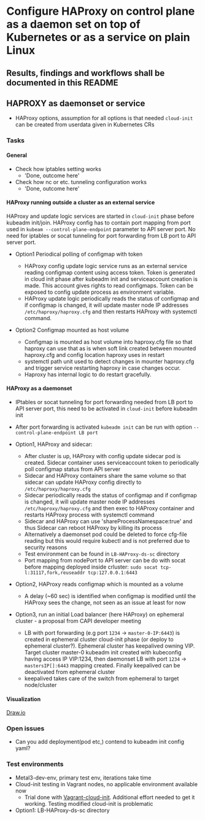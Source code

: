 # Configure HAProxy on control plane as a daemon set on top of Kubernetes or as a service on plain Linux

## Results, findings and workflows shall be documented in this README

## HAPROXY as daemonset or service

* HAProxy options, assumption for all options is that needed `cloud-init` can be created from userdata given in Kubernetes CRs

### Tasks

#### General

* Check how iptables setting works
  * 'Done, outcome here'
* Check how nc or etc. tunneling configuration works
  * 'Done, outcome here'

#### HAProxy running outside a cluster as an external service

HAProxy and update logic services are started in `cloud-init` phase before kubeadm init/join.
HAProxy config has to contain port mapping from port used in `kubeam --control-plane-endpoint` parameter to API server port.
No need for iptables or socat tunneling for port forwarding from LB port to API server port.

* Option1 Periodical polling of configmap with token
  * HAProxy config update logic service runs as an external service reading configmap content using access token. Token is generated in cloud init phase after kubeadm init and serviceaccount creation is made. This account gives rights to read configmaps. Token can be exposed to config update process as environment variable.
  * HAProxy update logic periodically reads the status of configmap and if configmap is changed, it will update master node IP addresses `/etc/haproxy/haproxy.cfg` and then restarts HAProxy with systemctl command.

* Option2 Configmap mounted as host volume
  * Configmap is mounted as host volume into haproxy.cfg file so that haproxy can use that as is when soft link created between mounted haproxy.cfg and config location haproxy uses in restart
  * systemctl path unit used to detect changes in mounter haproxy.cfg and trigger service restarting haproxy in case changes occur.
  * Haproxy has internal logic to do restart gracefully.

#### HAProxy as a daemonset

* IPtables or socat tunneling for port forwarding needed from LB port to API server port, this need to be activated in `cloud-init` before kubeadm init
* After port forwarding is activated `kubeadm init` can be run with option `--control-plane-endpoint LB port`

* Option1, HAProxy and sidecar:
  * After cluster is up, HAProxy with config update sidecar pod is created. Sidecar container uses serviceaccount token to periodically poll configmap status from API server
  * Sidecar and HAProxy containers share the same volume so that sidecar can update HAProxy config directly to `/etc/haproxy/haproxy.cfg`
  * Sidecar periodically reads the status of configmap and if configmap is changed, it will update master node IP addresses `/etc/haproxy/haproxy.cfg` and then exec to HAProxy container and restarts HAProxy process with systemctl command
  * Sidecar and HAProxy can use 'shareProcessNamespace:true' and thus Sidecar can reboot HAProxy by killing its process
  * Alternatively a daemonset pod could be deleted to force cfg-file reading but this would require kubectl and is not preferred due to security reasons
  * Test environment can be found in `LB-HAProxy-ds-sc` directory
  * Port mapping from nodePort to API server can be do with socat
    before mapping deployed inside crluster: `sudo socat tcp-l:31117,fork,reuseaddr tcp:127.0.0.1:6443`
* Option2, HAProxy reads configmap which is mounted as a volume
  * A delay (~60 sec) is identified when configmap is modified until the HAProxy sees the change, not seen as an issue at least for now

* Option3, run an initial Load balancer (here HAProxy) on ephemeral cluster - a proposal from CAPI developer meeting
  * LB with port forwarding (e.g port `1234` -> `master-0-IP:6443`) is created in ephemeral cluster cloud-init phase (or deploy to ephemeral cluster?). Ephemeral cluster has keepalived owning VIP. Target cluster master-0 kubeadm init created with kubeconfig having access IP VIP:1234, then daemonset LB with port `1234` -> `mastersIP[]:6443` mapping created. Finally keepalived can be deactivated from ephemeral cluster
  * keepalived takes care of the switch from ephemeral to target node/cluster

#### Visualization

[Draw.io](https://www.draw.io/#G15Fv5MDyr7YOiKmU_-e-ABYpOs6ZJnBu1)

### Open issues

* Can you add deployment(pod etc,) contend to kubeadm init config yaml?

### Test environments

* Metal3-dev-env, primary test env, iterations take time
* Cloud-init testing in Vagrant nodes, no applicable environment available now
  * Trial done with [Vagrant-cloud-init](https://github.com/craighurley/vagrant-cloud-init.git). Additional effort needed to get it working. Testing modified cloud-init is problematic
* Option1: LB-HAProxy-ds-sc directory
